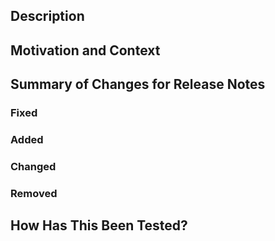 <!--- Provide a general summary of your changes in the Title above -->

## Description
<!--- Describe your changes in detail -->

## Motivation and Context
<!--- Why is this change required? What problem does it solve? -->
<!--- If it fixes an open issue, please link to the issue here. -->

## Summary of Changes for Release Notes
<!--- Brief summary of changes that could be copied to the Release Notes. -->
<!--- Skip this section if this is a maintenance PR (CI, unit tests, typo fix etc.) -->
<!--- PRs with feature changes will not be merged without this section filled. -->

<!--- Group the changes in the following sections: -->

### Fixed

### Added

### Changed

### Removed

## How Has This Been Tested?
<!--- Please describe in detail how you tested your changes. -->
<!--- Include details of your testing environment, and the tests you ran to -->
<!--- see how your change affects other areas of the code, etc. -->

<!--
## Screenshots (if appropriate):
-->
